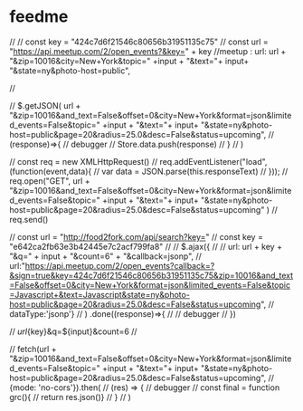 # feedme




//
// const key = "424c7d6f21546c80656b31951135c75"
// const url = "https://api.meetup.com/2/open_events?&key=" + key
//meetup : url: url + "&zip=10016&city=New+York&topic=" +input + "&text="+ input+ "&state=ny&photo-host=public",

//

// $.getJSON( url + "&zip=10016&and_text=False&offset=0&city=New+York&format=json&limited_events=False&topic=" +input + "&text="+ input+ "&state=ny&photo-host=public&page=20&radius=25.0&desc=False&status=upcoming",
//       (response)=>{
//         debugger
//         Store.data.push(response)
//       }
//     )

// const req = new XMLHttpRequest()
// req.addEventListener("load", (function(event,data){
//   var data = JSON.parse(this.responseText)
// }));
// req.open("GET", url + "&zip=10016&and_text=False&offset=0&city=New+York&format=json&limited_events=False&topic=" +input + "&text="+ input+ "&state=ny&photo-host=public&page=20&radius=25.0&desc=False&status=upcoming" )
// req.send()


// const url = "http://food2fork.com/api/search?key="
// const key = "e642ca2fb63e3b42445e7c2acf799fa8"
//
// $.ajax({
//   // url: url + key + "&q=" + input + "&count=6" + "&callback=jsonp",
//   url:"https://api.meetup.com/2/open_events?callback=?&sign=true&key=424c7d6f21546c80656b31951135c75&zip=10016&and_text=False&offset=0&city=New+York&format=json&limited_events=False&topic=Javascript+&text=Javascript&state=ny&photo-host=public&page=20&radius=25.0&desc=False&status=upcoming",
//   dataType:'jsonp'}
// ) .done((response)=>{
//
//   debugger
// })




// ${url}${key}&q=${input}&count=6
//


//     fetch(url + "&zip=10016&and_text=False&offset=0&city=New+York&format=json&limited_events=False&topic=" +input + "&text="+ input+ "&state=ny&photo-host=public&page=20&radius=25.0&desc=False&status=upcoming",
// {mode: 'no-cors'}).then(
//     (res) =>  {
//       debugger
//       const final = function grc(){
//         return res.json()}
//       }
//     )
